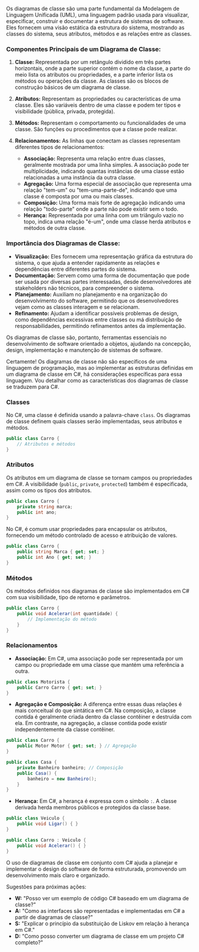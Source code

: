 Os diagramas de classe são uma parte fundamental da Modelagem de Linguagem Unificada (UML), uma linguagem padrão usada para visualizar, especificar, construir e documentar a estrutura de sistemas de software. Eles fornecem uma visão estática da estrutura do sistema, mostrando as classes do sistema, seus atributos, métodos e as relações entre as classes.

### Componentes Principais de um Diagrama de Classe:

1. **Classe:** Representada por um retângulo dividido em três partes horizontais, onde a parte superior contém o nome da classe, a parte do meio lista os atributos ou propriedades, e a parte inferior lista os métodos ou operações da classe. As classes são os blocos de construção básicos de um diagrama de classe.

2. **Atributos:** Representam as propriedades ou características de uma classe. Eles são variáveis dentro de uma classe e podem ter tipos e visibilidade (pública, privada, protegida).

3. **Métodos:** Representam o comportamento ou funcionalidades de uma classe. São funções ou procedimentos que a classe pode realizar.

4. **Relacionamentos:** As linhas que conectam as classes representam diferentes tipos de relacionamentos:
   - **Associação:** Representa uma relação entre duas classes, geralmente mostrada por uma linha simples. A associação pode ter multiplicidade, indicando quantas instâncias de uma classe estão relacionadas a uma instância da outra classe.
   - **Agregação:** Uma forma especial de associação que representa uma relação "tem-um" ou "tem-uma-parte-de", indicando que uma classe é composta por uma ou mais classes.
   - **Composição:** Uma forma mais forte de agregação indicando uma relação "todo-parte" onde a parte não pode existir sem o todo.
   - **Herança:** Representada por uma linha com um triângulo vazio no topo, indica uma relação "é-um", onde uma classe herda atributos e métodos de outra classe.

### Importância dos Diagramas de Classe:

- **Visualização:** Eles fornecem uma representação gráfica da estrutura do sistema, o que ajuda a entender rapidamente as relações e dependências entre diferentes partes do sistema.
- **Documentação:** Servem como uma forma de documentação que pode ser usada por diversas partes interessadas, desde desenvolvedores até stakeholders não técnicos, para compreender o sistema.
- **Planejamento:** Auxiliam no planejamento e na organização do desenvolvimento do software, permitindo que os desenvolvedores vejam como as classes interagem e se relacionam.
- **Refinamento:** Ajudam a identificar possíveis problemas de design, como dependências excessivas entre classes ou má distribuição de responsabilidades, permitindo refinamentos antes da implementação.

Os diagramas de classe são, portanto, ferramentas essenciais no desenvolvimento de software orientado a objetos, ajudando na concepção, design, implementação e manutenção de sistemas de software.

Certamente! Os diagramas de classe não são específicos de uma linguagem de programação, mas ao implementar as estruturas definidas em um diagrama de classe em C#, há considerações específicas para essa linguagem. Vou detalhar como as características dos diagramas de classe se traduzem para C#.

### Classes

No C#, uma classe é definida usando a palavra-chave `class`. Os diagramas de classe definem quais classes serão implementadas, seus atributos e métodos.

```csharp
public class Carro {
    // Atributos e métodos
}
```

### Atributos

Os atributos em um diagrama de classe se tornam campos ou propriedades em C#. A visibilidade (`public`, `private`, `protected`) também é especificada, assim como os tipos dos atributos.

```csharp
public class Carro {
    private string marca;
    public int ano;
}
```

No C#, é comum usar propriedades para encapsular os atributos, fornecendo um método controlado de acesso e atribuição de valores.

```csharp
public class Carro {
    public string Marca { get; set; }
    public int Ano { get; set; }
}
```

### Métodos

Os métodos definidos nos diagramas de classe são implementados em C# com sua visibilidade, tipo de retorno e parâmetros.

```csharp
public class Carro {
    public void Acelerar(int quantidade) {
        // Implementação do método
    }
}
```

### Relacionamentos

- **Associação:** Em C#, uma associação pode ser representada por um campo ou propriedade em uma classe que mantém uma referência a outra.

```csharp
public class Motorista {
    public Carro Carro { get; set; }
}
```

- **Agregação e Composição:** A diferença entre essas duas relações é mais conceitual do que sintática em C#. Na composição, a classe contida é geralmente criada dentro da classe contêiner e destruída com ela. Em contraste, na agregação, a classe contida pode existir independentemente da classe contêiner.

```csharp
public class Carro {
    public Motor Motor { get; set; } // Agregação
}

public class Casa {
    private Banheiro banheiro; // Composição
    public Casa() {
        banheiro = new Banheiro();
    }
}
```

- **Herança:** Em C#, a herança é expressa com o símbolo `:`. A classe derivada herda membros públicos e protegidos da classe base.

```csharp
public class Veiculo {
    public void Ligar() { }
}

public class Carro : Veiculo {
    public void Acelerar() { }
}
```

O uso de diagramas de classe em conjunto com C# ajuda a planejar e implementar o design do software de forma estruturada, promovendo um desenvolvimento mais claro e organizado.

Sugestões para próximas ações:
- **W:** "Posso ver um exemplo de código C# baseado em um diagrama de classe?"
- **A:** "Como as interfaces são representadas e implementadas em C# a partir de diagramas de classe?"
- **S:** "Explicar o princípio da substituição de Liskov em relação à herança em C#."
- **D:** "Como posso converter um diagrama de classe em um projeto C# completo?"